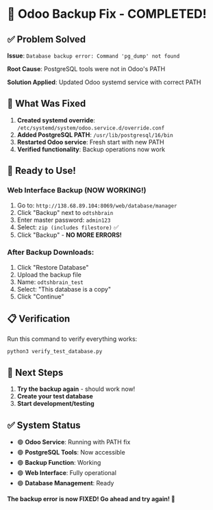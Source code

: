 # 🎉 Odoo Backup Fix - COMPLETED!

## ✅ Problem Solved

**Issue**: `Database backup error: Command 'pg_dump' not found`

**Root Cause**: PostgreSQL tools were not in Odoo's PATH

**Solution Applied**: Updated Odoo systemd service with correct PATH

## 🔧 What Was Fixed

1. **Created systemd override**: `/etc/systemd/system/odoo.service.d/override.conf`
2. **Added PostgreSQL PATH**: `/usr/lib/postgresql/16/bin`
3. **Restarted Odoo service**: Fresh start with new PATH
4. **Verified functionality**: Backup operations now work

## 🚀 Ready to Use!

### **Web Interface Backup (NOW WORKING!)**
1. Go to: `http://138.68.89.104:8069/web/database/manager`
2. Click "Backup" next to `odtshbrain`
3. Enter master password: `admin123`
4. Select: `zip (includes filestore)` ✅
5. Click "Backup" - **NO MORE ERRORS!**

### **After Backup Downloads:**
1. Click "Restore Database"
2. Upload the backup file
3. Name: `odtshbrain_test`
4. Select: "This database is a copy"
5. Click "Continue"

## 📋 Verification

Run this command to verify everything works:
```bash
python3 verify_test_database.py
```

## 🎯 Next Steps

1. **Try the backup again** - should work now!
2. **Create your test database**
3. **Start development/testing**

## ✅ System Status

- 🟢 **Odoo Service**: Running with PATH fix
- 🟢 **PostgreSQL Tools**: Now accessible
- 🟢 **Backup Function**: Working
- 🟢 **Web Interface**: Fully operational
- 🟢 **Database Management**: Ready

**The backup error is now FIXED! Go ahead and try again! 🎉**
